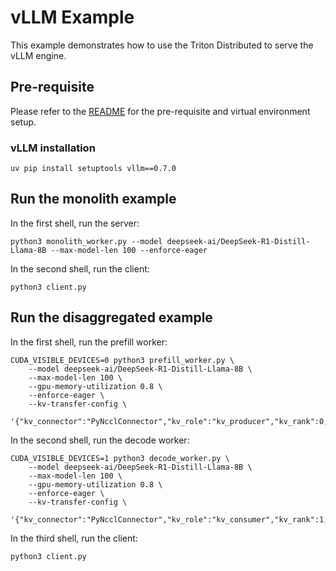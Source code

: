 <!--
SPDX-FileCopyrightText: Copyright (c) 2025 NVIDIA CORPORATION & AFFILIATES. All rights reserved.
SPDX-License-Identifier: Apache-2.0

Licensed under the Apache License, Version 2.0 (the "License");
you may not use this file except in compliance with the License.
You may obtain a copy of the License at

http://www.apache.org/licenses/LICENSE-2.0

Unless required by applicable law or agreed to in writing, software
distributed under the License is distributed on an "AS IS" BASIS,
WITHOUT WARRANTIES OR CONDITIONS OF ANY KIND, either express or implied.
See the License for the specific language governing permissions and
limitations under the License.
-->


# vLLM Example

This example demonstrates how to use the Triton Distributed to serve the vLLM engine.

## Pre-requisite

Please refer to the [README](../../README.md) for the pre-requisite and virtual environment setup.

### vLLM installation

```
uv pip install setuptools vllm==0.7.0
```

## Run the monolith example

In the first shell, run the server:

```
python3 monolith_worker.py --model deepseek-ai/DeepSeek-R1-Distill-Llama-8B --max-model-len 100 --enforce-eager
```


In the second shell, run the client:

```
python3 client.py
```

## Run the disaggregated example

In the first shell, run the prefill worker:

```
CUDA_VISIBLE_DEVICES=0 python3 prefill_worker.py \
    --model deepseek-ai/DeepSeek-R1-Distill-Llama-8B \
    --max-model-len 100 \
    --gpu-memory-utilization 0.8 \
    --enforce-eager \
    --kv-transfer-config \
    '{"kv_connector":"PyNcclConnector","kv_role":"kv_producer","kv_rank":0,"kv_parallel_size":2}'
```

In the second shell, run the decode worker:

```
CUDA_VISIBLE_DEVICES=1 python3 decode_worker.py \
    --model deepseek-ai/DeepSeek-R1-Distill-Llama-8B \
    --max-model-len 100 \
    --gpu-memory-utilization 0.8 \
    --enforce-eager \
    --kv-transfer-config \
    '{"kv_connector":"PyNcclConnector","kv_role":"kv_consumer","kv_rank":1,"kv_parallel_size":2}'
```

In the third shell, run the client:

```
python3 client.py
```
